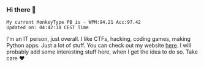 ### Hi there 👋
<!-- PB START -->
```
My current MonkeyType PB is - WPM:94.21 Acc:97.42
Updated on: 04:42:18 CEST Time
```
<!-- PB END -->
I'm an IT person, just overall. I like CTFs, hacking, coding games, making Python apps. Just a lot of stuff.
You can check out my website [here](https://skill3472.github.io/).
I will probably add some interesting stuff here, when I get the idea to do so. Take care ❤️
